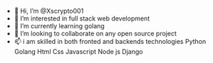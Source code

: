 - 👋 Hi, I’m @Xscrypto001
- 👀 I’m interested in full stack web development 
- 🌱 I’m currently learning golang 
- 💞️ I’m looking to collaborate on any open source project 
- 📫 i am skilled in both fronted and backends  technologies 
          Python
          Golang
           Html
           Css
           Javascript 
            Node js
             Django
             
            

<!---
Xscrypto001/Xscrypto001 is a ✨ special ✨ repository because its `README.md` (this file) appears on your GitHub profile.
You can click the Preview link to take a look at your changes.
--->
